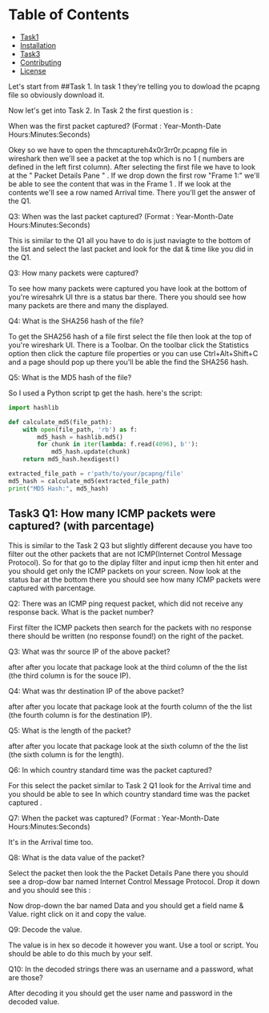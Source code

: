 # Table of Contents

- [Task1](#Task1)
- [Installation](#installation)
- [Task3](#task3-q1-how-many-icmp-packets-were-captured-with-parcentage)
- [Contributing](#contributing)
- [License](#license)





Let's start from ##Task 1. In task 1 they're telling you to dowload the pcapng file so obviously download it.

Now let's get into Task 2. In Task 2 the first question is : 

When was the first packet captured? (Format : Year-Month-Date Hours:Minutes:Seconds)

Okey so we have to open the thmcaptureh4x0r3rr0r.pcapng file in wireshark then we'll see a packet at the top which is no 1 ( numbers are defined in the left first column). After selecting the first file we have to look at the " Packet Details Pane " . If we drop down the first row "Frame 1:" we'll be able to see the content that was in the Frame 1 . If we look at the contents we'll see a row named Arrival time.
There you'll get the answer of the Q1.


Q3: When was the last packet captured? (Format : Year-Month-Date Hours:Minutes:Seconds)

This is similar to the Q1 all you have to do is just naviagte to the bottom of the list and select the last packet and look for the dat & time like you did in the Q1.

Q3: How many packets were captured?

To see how many packets were captured you have look at the bottom of you're wiresahrk UI thre is a status bar there. There you should see how many packets are there and many the displayed.

Q4: What is the SHA256 hash of the file?

To get the SHA256 hash of a file first select the file then look at the top of you're wireshark UI. There is a Toolbar. On the toolbar click the Statistics option then click the capture file properties or you can use  Ctrl+Alt+Shift+C and a page should pop up there you'll be able the find the SHA256 hash.
 
Q5: What is the MD5 hash of the file?

So I used a Python script tp get the hash. here's the script:



```python
import hashlib

def calculate_md5(file_path):
    with open(file_path, 'rb') as f:
        md5_hash = hashlib.md5()
        for chunk in iter(lambda: f.read(4096), b''):
            md5_hash.update(chunk)
    return md5_hash.hexdigest()

extracted_file_path = r'path/to/your/pcapng/file'
md5_hash = calculate_md5(extracted_file_path)
print("MD5 Hash:", md5_hash)
```


## Task3 Q1: How many ICMP packets were captured? (with parcentage)


This is similar to the Task 2 Q3 but slightly different decause you have too filter out the other packets that are not ICMP(Internet Control Message Protocol). So for that go to the diplay filter and input icmp then hit enter and you should get only the ICMP packets on your screen. Now look at the status bar at the bottom there you should see how many ICMP packets were captured with parcentage.


Q2: There was an ICMP ping request packet, which did not receive any response back. What is the packet number?

First filter the ICMP packets then search for the packets with no response there should be written (no response found!) on the right of the packet.

Q3: What was thr source IP of the above packet?

after after you locate that package look at the third column of the the list (the third column is for the souce IP).

Q4: What was thr destination IP of the above packet?

after after you locate that package look at the fourth column of the the list (the fourth column is for the destination IP).

Q5: What is the length of the packet?

after after you locate that package look at the sixth column of the the list (the sixth column is for the length).

Q6: In which country standard time was the packet captured?

For this select the packet similar to Task 2 Q1 look for the Arrival time and you should be able to see In which country standard time was the packet captured .

Q7:  When the packet was captured? (Format : Year-Month-Date Hours:Minutes:Seconds)

It's in the Arrival time too.

Q8: What is the data value of the packet?

Select the packet then look the the Packet Details Pane there you should see a drop-dow bar named Internet Control Message Protocol. Drop it down and you should see this :

Now drop-down the bar named Data and you should get a field name & Value. right click on it and copy the value.

Q9: Decode the value.

The value is in hex so decode it however you want. Use a tool or script. You should be able to do this much by your self.

Q10: In the decoded strings there was  an username and a password, what are those?

After decoding it you should get the user name and password in the decoded value.


 
